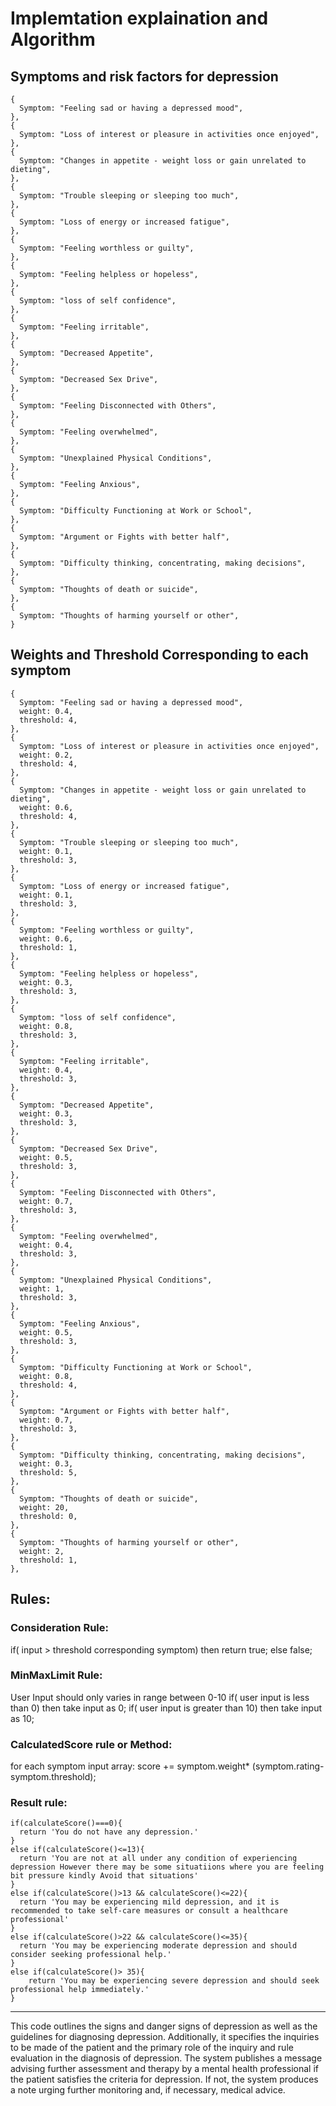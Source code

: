 # Implemtation explaination and Algorithm

## Symptoms and risk factors for depression

    {
      Symptom: "Feeling sad or having a depressed mood",
    },
    {
      Symptom: "Loss of interest or pleasure in activities once enjoyed",
    },
    {
      Symptom: "Changes in appetite - weight loss or gain unrelated to dieting",
    },
    {
      Symptom: "Trouble sleeping or sleeping too much",
    },
    {
      Symptom: "Loss of energy or increased fatigue",
    },
    {
      Symptom: "Feeling worthless or guilty",
    },
    {
      Symptom: "Feeling helpless or hopeless",
    },
    {
      Symptom: "loss of self confidence",
    },
    {
      Symptom: "Feeling irritable",
    },
    {
      Symptom: "Decreased Appetite",
    },
    {
      Symptom: "Decreased Sex Drive",
    },
    {
      Symptom: "Feeling Disconnected with Others",
    },
    {
      Symptom: "Feeling overwhelmed",
    },
    {
      Symptom: "Unexplained Physical Conditions",
    },
    {
      Symptom: "Feeling Anxious",
    },
    {
      Symptom: "Difficulty Functioning at Work or School",
    },
    {
      Symptom: "Argument or Fights with better half",
    },
    {
      Symptom: "Difficulty thinking, concentrating, making decisions",
    },
    {
      Symptom: "Thoughts of death or suicide",
    },
    {
      Symptom: "Thoughts of harming yourself or other",
    }

## Weights and Threshold Corresponding to each symptom

    {
      Symptom: "Feeling sad or having a depressed mood",
      weight: 0.4,
      threshold: 4,
    },
    {
      Symptom: "Loss of interest or pleasure in activities once enjoyed",
      weight: 0.2,
      threshold: 4,
    },
    {
      Symptom: "Changes in appetite - weight loss or gain unrelated to dieting",
      weight: 0.6,
      threshold: 4,
    },
    {
      Symptom: "Trouble sleeping or sleeping too much",
      weight: 0.1,
      threshold: 3,
    },
    {
      Symptom: "Loss of energy or increased fatigue",
      weight: 0.1,
      threshold: 3,
    },
    {
      Symptom: "Feeling worthless or guilty",
      weight: 0.6,
      threshold: 1,
    },
    {
      Symptom: "Feeling helpless or hopeless",
      weight: 0.3,
      threshold: 3,
    },
    {
      Symptom: "loss of self confidence",
      weight: 0.8,
      threshold: 3,
    },
    {
      Symptom: "Feeling irritable",
      weight: 0.4,
      threshold: 3,
    },
    {
      Symptom: "Decreased Appetite",
      weight: 0.3,
      threshold: 3,
    },
    {
      Symptom: "Decreased Sex Drive",
      weight: 0.5,
      threshold: 3,
    },
    {
      Symptom: "Feeling Disconnected with Others",
      weight: 0.7,
      threshold: 3,
    },
    {
      Symptom: "Feeling overwhelmed",
      weight: 0.4,
      threshold: 3,
    },
    {
      Symptom: "Unexplained Physical Conditions",
      weight: 1,
      threshold: 3,
    },
    {
      Symptom: "Feeling Anxious",
      weight: 0.5,
      threshold: 3,
    },
    {
      Symptom: "Difficulty Functioning at Work or School",
      weight: 0.8,
      threshold: 4,
    },
    {
      Symptom: "Argument or Fights with better half",
      weight: 0.7,
      threshold: 3,
    },
    {
      Symptom: "Difficulty thinking, concentrating, making decisions",
      weight: 0.3,
      threshold: 5,
    },
    {
      Symptom: "Thoughts of death or suicide",
      weight: 20,
      threshold: 0,
    },
    {
      Symptom: "Thoughts of harming yourself or other",
      weight: 2,
      threshold: 1,
    },

## Rules:

  ### Consideration Rule: 

  if( input > threshold corresponding symptom)
     then return true;
  else false;


  ### MinMaxLimit Rule:

  User Input should only varies in range between 0-10
  if( user input is less than 0) then take input as 0;
  if( user input is greater than 10) then take input as 10;

  ### CalculatedScore rule or Method:

  for each symptom input array:
    score += symptom.weight* (symptom.rating-symptom.threshold);

  ### Result rule:

    if(calculateScore()===0){
      return 'You do not have any depression.'
    }
    else if(calculateScore()<=13){
      return 'You are not at all under any condition of experiencing depression However there may be some situatiions where you are feeling bit pressure kindly Avoid that situations'
    }
    else if(calculateScore()>13 && calculateScore()<=22){
      return 'You may be experiencing mild depression, and it is recommended to take self-care measures or consult a healthcare professional'
    }
    else if(calculateScore()>22 && calculateScore()<=35){
      return 'You may be experiencing moderate depression and should consider seeking professional help.'
    }
    else if(calculateScore()> 35){
        return 'You may be experiencing severe depression and should seek professional help immediately.'
    }
--------------------------------------------------------------------------------------------------------------------

This code outlines the signs and danger signs of depression as well as the guidelines for diagnosing depression. Additionally, it specifies the inquiries to be made of the patient and the primary role of the inquiry and rule evaluation in the diagnosis of depression. The system publishes a message advising further assessment and therapy by a mental health professional if the patient satisfies the criteria for depression. If not, the system produces a note urging further monitoring and, if necessary, medical advice.